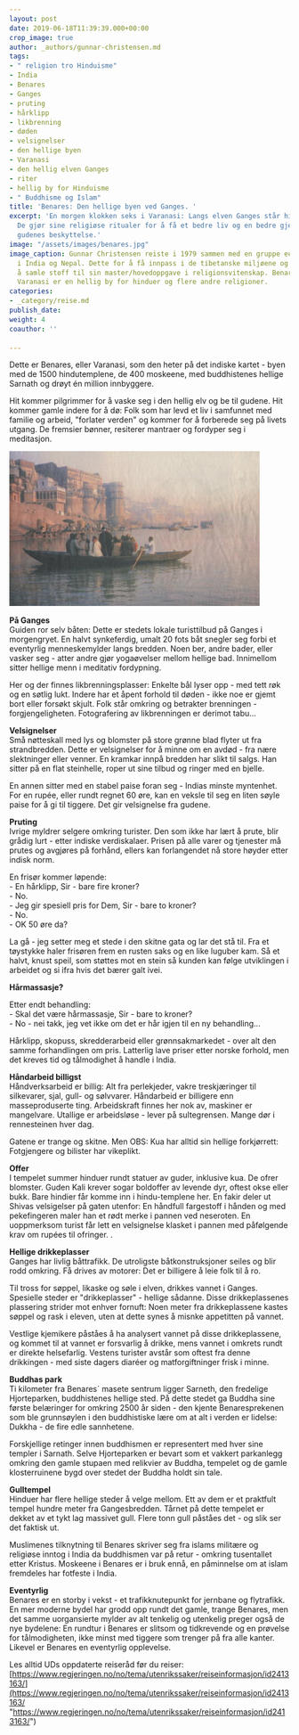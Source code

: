 ```yaml
---
layout: post
date: 2019-06-18T11:39:39.000+00:00
crop_image: true
author: _authors/gunnar-christensen.md
tags:
- " religion tro Hinduisme"
- India
- Benares
- Ganges
- pruting
- hårklipp
- likbrenning
- døden
- velsignelser
- den hellige byen
- Varanasi
- den hellig elven Ganges
- riter
- hellig by for Hinduisme
- " Buddhisme og Islam"
title: 'Benares: Den hellige byen ved Ganges. '
excerpt: 'En morgen klokken seks i Varanasi: Langs elven Ganges står hinduer i tusentall.
  De gjør sine religiøse ritualer for å få et bedre liv og en bedre gjenfødelse med
  gudenes beskyttelse.'
image: "/assets/images/benares.jpg"
image_caption: Gunnar Christensen reiste i 1979 sammen med en gruppe europeiske buddhist-pilgrimmer
  i India og Nepal. Dette for å få innpass i de tibetanske miljøene og klosterne for
  å samle stoff til sin master/hovedoppgave i religionsvitenskap. Benares også kaldt
  Varanasi er en hellig by for hinduer og flere andre religioner.
categories:
- _category/reise.md
publish_date: 
weight: 4
coauthor: ''

---
```

Dette er Benares, eller Varanasi, som den heter på det indiske kartet - byen med de 1500 hindutemplene, de 400 moskeene, med buddhistenes hellige Sarnath og drøyt én million innbyggere.

Hit kommer pilgrimmer for å vaske seg i den hellig elv og be til gudene. Hit kommer gamle indere for å dø: Folk som har levd et liv i samfunnet med familie og arbeid, "forlater verden" og kommer for å forberede seg på livets utgang. De fremsier bønner, resiterer mantraer og fordyper seg i meditasjon.

![](/assets/images/ganges2.jpg)

**På Ganges**  
Guiden ror selv båten: Dette er stedets lokale turisttilbud på Ganges i morgengryet. En halvt synkeferdig, umalt 20 fots båt snegler seg forbi et eventyrlig menneskemylder langs bredden. Noen ber, andre bader, eller vasker seg - atter andre gjør yogaøvelser mellom hellige bad. Innimellom sitter hellige menn i meditativ fordypning.

Her og der finnes likbrenningsplasser: Enkelte bål lyser opp - med tett røk og en søtlig lukt. Indere har et åpent forhold til døden - ikke noe er gjemt bort eller forsøkt skjult. Folk står omkring og betrakter brenningen - forgjengeligheten. Fotografering av likbrenningen er derimot tabu...

**Velsignelser**  
Små nøtteskall med lys og blomster på store grønne blad flyter ut fra strandbredden. Dette er velsignelser for å minne om en avdød - fra nære slektninger eller venner. En kramkar innpå bredden har slikt til salgs. Han sitter på en flat steinhelle, roper ut sine tilbud og ringer med en bjelle.

En annen sitter med en stabel paise foran seg - Indias minste myntenhet. For en rupée, eller rundt regnet 60 øre, kan en veksle til seg en liten søyle paise for å gi til tiggere. Det gir velsignelse fra gudene.

**Pruting**  
Ivrige myldrer selgere omkring turister. Den som ikke har lært å prute, blir grådig lurt - etter indiske verdiskalaer. Prisen på alle varer og tjenester må prutes og avgjøres på forhånd, ellers kan forlangendet nå store høyder etter indisk norm.

En frisør kommer løpende:  
\- En hårklipp, Sir - bare fire kroner?  
\- No.  
\- Jeg gir spesiell pris for Dem, Sir - bare to kroner?  
\- No.  
\- OK 50 øre da?

La gå - jeg setter meg et stede i den skitne gata og lar det stå til. Fra et tøystykke haler frisøren frem en rusten saks og en like luguber kam. Så et halvt, knust speil, som støttes mot en stein så kunden kan følge utviklingen i arbeidet og si ifra hvis det bærer galt ivei.

**Hårmassasje?**

Etter endt behandling:  
\- Skal det være hårmassasje, Sir - bare to kroner?  
\- No - nei takk, jeg vet ikke om det er hår igjen til en ny behandling...

Hårklipp, skopuss, skredderarbeid eller grønnsakmarkedet - over alt den samme forhandlingen om pris. Latterlig lave priser etter norske forhold, men det kreves tid og tålmodighet å handle i India.

**Håndarbeid billigst**  
Håndverksarbeid er billig: Alt fra perlekjeder, vakre treskjæringer til silkevarer, sjal, gull- og sølvvarer. Håndarbeid er billigere enn masseproduserte ting. Arbeidskraft finnes her nok av, maskiner er mangelvare. Utallige er arbeidsløse - lever på sultegrensen. Mange dør i rennesteinen hver dag.

Gatene er trange og skitne. Men OBS: Kua har alltid sin hellige forkjørrett: Fotgjengere og bilister har vikeplikt.

**Offer**  
I tempelet summer hinduer rundt statuer av guder, inklusive kua. De ofrer blomster. Guden Kali krever sogar boldoffer av levende dyr, oftest okse eller bukk. Bare hindier får komme inn i hindu-templene her. En fakir deler ut Shivas velsigelser på gaten utenfor: En håndfull fargestoff i hånden og med pekefingeren maler han et rødt merke i pannen ved neseroten. En uoppmerksom turist får lett en velsignelse klasket i pannen med påfølgende krav om rupées til ofringer. .

**Hellige drikkeplasser**  
Ganges har livlig båttrafikk. De utroligste båtkonstruksjoner seiles og blir rodd omkring. Få drives av motorer: Det er billigere å leie folk til å ro.

Til tross for søppel, likaske og søle i elven, drikkes vannet i Ganges. Spesielle steder er "drikkeplasser" - hellige sådanne. Disse drikkeplassenes plassering strider mot enhver fornuft: Noen meter fra drikkeplassene kastes søppel og rask i eleven, uten at dette synes å misnke appetitten på vannet.

Vestlige kjemikere påståes å ha analysert vannet på disse drikkeplassene, og kommet til at vannet er forsvarlig å drikke, mens vannet i omkrets rundt er direkte helsefarlig. Vestens turister avstår som oftest fra denne drikkingen - med siste dagers diaréer og matforgiftninger frisk i minne.

**Buddhas park**  
Ti kilometer fra Benares´ masete sentrum ligger Sarneth, den fredelige Hjorteparken, buddhistenes hellige sted. På dette stedet ga Buddha sine første belæringer for omkring 2500 år siden - den kjente Benaresprekenen som ble grunnsøylen i den buddhistiske lære om at alt i verden er lidelse: Dukkha - de fire edle sannhetene.

Forskjellige retinger innen buddhismen er representert med hver sine templer i Sarnath. Selve Hjorteparken er bevart som et vakkert parkanlegg omkring den gamle stupaen med relikvier av Buddha, tempelet og de gamle klosterruinene bygd over stedet der Buddha holdt sin tale.

**Gulltempel**  
Hinduer har flere hellige steder å velge mellom. Ett av dem er et praktfult tempel hundre meter fra Gangesbredden. Tårnet på dette tempelet er dekket av et tykt lag massivet gull. Flere tonn gull påståes det - og slik ser det faktisk ut.

Muslimenes tilknytning til Benares skriver seg fra islams militære og religiøse inntog i India da buddhismen var på retur - omkring tusentallet etter Kristus. Moskeene i Benares er i bruk ennå, en påminnelse om at islam fremdeles har fotfeste i India.

**Eventyrlig**  
Benares er en storby i vekst - et trafikknutepunkt for jernbane og flytrafikk. En mer moderne bydel har grodd opp rundt det gamle, trange Benares, men det samme uorgansierte mylder av alt tenkelig og utenkelig preger også de nye bydelene: En rundtur i Benares er slitsom og tidkrevende og en prøvelse for tålmodigheten, ikke minst med tiggere som trenger på fra alle kanter. Likevel er Benares en eventyrlig opplevelse.

Les alltid UDs oppdaterte reiseråd før du reiser:  
[https://www.regjeringen.no/no/tema/utenrikssaker/reiseinformasjon/id2413163/](https://www.regjeringen.no/no/tema/utenrikssaker/reiseinformasjon/id2413163/ "https://www.regjeringen.no/no/tema/utenrikssaker/reiseinformasjon/id2413163/")